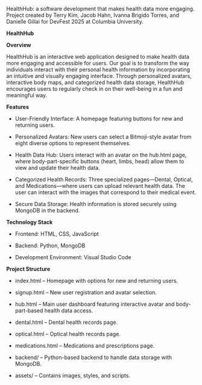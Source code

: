 HealthHub: a software development that makes health data more engaging. Project created by Terry Kim, Jacob Hahn, Ivanna Brigido Torres, and Danielle Gillai for DevFest 2025 at Columbia University.

**HealthHub**

**Overview**

HealthHub is an interactive web application designed to make health data more engaging and accessible for users. Our goal is to transform the way individuals interact with their personal health information by incorporating an intuitive and visually engaging interface. Through personalized avatars, interactive body maps, and categorized health data storage, HealthHub encourages users to regularly check in on their well-being in a fun and meaningful way.

**Features**

* User-Friendly Interface: A homepage featuring buttons for new and returning users.

* Personalized Avatars: New users can select a Bitmoji-style avatar from eight diverse options to represent themselves.

* Health Data Hub: Users interact with an avatar on the hub.html page, where body-part-specific buttons (heart, limbs, head) allow them to view and update their health data.

* Categorized Health Records: Three specialized pages—Dental, Optical, and Medications—where users can upload relevant health data. The user can interact with the images that correspond to their medical event.

* Secure Data Storage: Health information is stored securely using MongoDB in the backend.

**Technology Stack**

* Frontend: HTML, CSS, JavaScript

* Backend: Python, MongoDB

* Development Environment: Visual Studio Code

**Project Structure**

* index.html – Homepage with options for new and returning users.

* signup.html – New user registration and avatar selection.

* hub.html – Main user dashboard featuring interactive avatar and body-part-based health data access.

* dental.html – Dental health records page.

* optical.html – Optical health records page.

* medications.html – Medications and prescriptions page.

* backend/ – Python-based backend to handle data storage with MongoDB.

* assets/ – Contains images, styles, and scripts.
